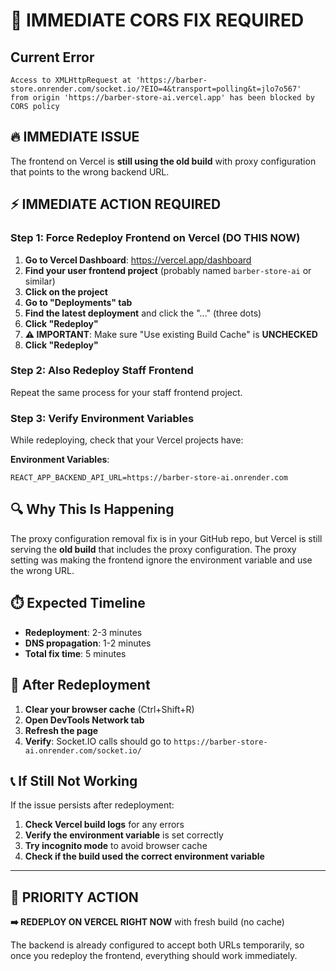 # 🚨 IMMEDIATE CORS FIX REQUIRED

## Current Error
```
Access to XMLHttpRequest at 'https://barber-store.onrender.com/socket.io/?EIO=4&transport=polling&t=jlo7o567' 
from origin 'https://barber-store-ai.vercel.app' has been blocked by CORS policy
```

## 🔥 IMMEDIATE ISSUE
The frontend on Vercel is **still using the old build** with proxy configuration that points to the wrong backend URL.

## ⚡ IMMEDIATE ACTION REQUIRED

### Step 1: Force Redeploy Frontend on Vercel (DO THIS NOW)

1. **Go to Vercel Dashboard**: https://vercel.app/dashboard
2. **Find your user frontend project** (probably named `barber-store-ai` or similar)
3. **Click on the project**
4. **Go to "Deployments" tab**
5. **Find the latest deployment** and click the "..." (three dots)
6. **Click "Redeploy"**
7. **⚠️ IMPORTANT**: Make sure "Use existing Build Cache" is **UNCHECKED**
8. **Click "Redeploy"**

### Step 2: Also Redeploy Staff Frontend
Repeat the same process for your staff frontend project.

### Step 3: Verify Environment Variables
While redeploying, check that your Vercel projects have:

**Environment Variables**:
```
REACT_APP_BACKEND_API_URL=https://barber-store-ai.onrender.com
```

## 🔍 Why This Is Happening

The proxy configuration removal fix is in your GitHub repo, but Vercel is still serving the **old build** that includes the proxy configuration. The proxy setting was making the frontend ignore the environment variable and use the wrong URL.

## ⏱️ Expected Timeline
- **Redeployment**: 2-3 minutes
- **DNS propagation**: 1-2 minutes
- **Total fix time**: 5 minutes

## 🎯 After Redeployment

1. **Clear your browser cache** (Ctrl+Shift+R)
2. **Open DevTools Network tab**
3. **Refresh the page**
4. **Verify**: Socket.IO calls should go to `https://barber-store-ai.onrender.com/socket.io/`

## 📞 If Still Not Working

If the issue persists after redeployment:

1. **Check Vercel build logs** for any errors
2. **Verify the environment variable** is set correctly
3. **Try incognito mode** to avoid browser cache
4. **Check if the build used the correct environment variable**

---

## 🎯 PRIORITY ACTION
**➡️ REDEPLOY ON VERCEL RIGHT NOW** with fresh build (no cache)

The backend is already configured to accept both URLs temporarily, so once you redeploy the frontend, everything should work immediately.
